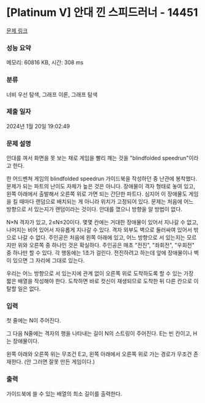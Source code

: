 # [Platinum V] 안대 낀 스피드러너 - 14451 

[문제 링크](https://www.acmicpc.net/problem/14451) 

### 성능 요약

메모리: 60816 KB, 시간: 308 ms

### 분류

너비 우선 탐색, 그래프 이론, 그래프 탐색

### 제출 일자

2024년 1월 20일 19:02:49

### 문제 설명

<p>안대를 껴서 화면을 못 보는 채로 게임을 빨리 깨는 것을 "blindfolded speedrun"이라고 한다.</p>

<p>한 어드벤쳐 게임의 blindfolded speedrun 가이드북을 작성하던 중 난관에 봉착했다. 문제가 되는 파트의 난이도 자체가 높은 것은 아니다. 장애물이 격자 형태로 놓여 있고, 왼쪽 아래에서 출발해서 오른쪽 위로 가면 되는 간단한 파트다. 심지어 이 장애물도 게임을 킬 때마다 랜덤으로 배치되는 게 아니라 위치가 고정되어 있다. 문제는 처음에 어느 방향으로 서 있는지가 랜덤이라는 것이다. 안대를 꼈으니 방향을 알 방법이 없다.</p>

<p>N×N 격자가 있고, 2≤N≤20이다. 몇몇 칸에는 거대한 장애물이 있어서 지나갈 수 없고, 나머지는 비어 있어서 자유롭게 지나갈 수 있다. 격자 외부도 벽으로 둘러싸여 있어서 밖으로 나갈 수 없다. 주인공은 처음에 왼쪽 아래에 있고, 어느 방향으로 서 있는지는 모르지만 위와 오른쪽 중 하나인 것은 확실하다. 주인공은 매초 "전진", "좌회전", "우회전" 중 하나만 할 수 있다. 각 행동에는 1초가 걸린다. 전진하려고 하는데 앞에 장애물이나 벽이 있으면 그 자리에 그대로 있는다.</p>

<p>우리는 어느 방향으로 서 있는지에 관계 없이 오른쪽 위로 도착하도록 할 수 있는 가장 짧은 배열을 작성해야 한다. 도착하면 바로 컷신이 재생되므로 도착한 뒤 다른 칸으로 이탈할 일은 없다.</p>

### 입력 

 <p>첫 줄에는 N이 주어진다.</p>

<p>그 다음 N줄에는 격자의 행을 나타내는 길이 N의 스트링이 주어진다. E는 빈 칸이고, H는 장애물이다.</p>

<p>왼쪽 아래와 오른쪽 위는 무조건 E고, 왼쪽 아래에서 오른쪽 위로 가는 경로가 무조건 존재한다. (안 그러면 잘못 만든 게임이다.)</p>

### 출력 

 <p>가이드북에 쓸 수 있는 배열의 최소 길이를 출력한다.</p>

